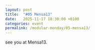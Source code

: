 ```yaml
---
layout: post
title:  "#05 Mensa13"
date:   2025-11-17 18:30:00 +0100
categories: event
permalink: /modular-monday/05-mensa13/
---
```


see you at Mensa13.